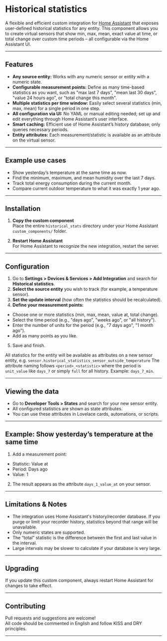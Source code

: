 # Historical statistics

A flexible and efficient custom integration for [Home Assistant](https://www.home-assistant.io/) that exposes user-defined historical statistics for any entity. This component allows you to create virtual sensors that show min, max, mean, exact value at time, or total change over custom time periods – all configurable via the Home Assistant UI.

---

## Features

- **Any source entity:** Works with any numeric sensor or entity with a numeric state.
- **Configurable measurement points:** Define as many time-based statistics as you want, such as "max last 7 days", "mean last 30 days", "value 24 hours ago", or "total change this month".
- **Multiple statistics per time window:** Easily select several statistics (min, max, mean) for a single period in one step.
- **All configuration via UI:** No YAML or manual editing needed; set up and edit everything through Home Assistant’s user interface.
- **Smart caching:** Efficient use of Home Assistant’s history database; only queries necessary periods.
- **Entity attributes:** Each measurement/statistic is available as an attribute on the virtual sensor.

---

## Example use cases

- Show yesterday’s temperature at the same time as now.
- Find the minimum, maximum, and mean humidity over the last 7 days.
- Track total energy consumption during the current month.
- Compare current outdoor temperature to what it was exactly 1 year ago.

---

## Installation

1. **Copy the custom component**  
   Place the entire `historical_stats` directory under your Home Assistant `custom_components/` folder.

2. **Restart Home Assistant**  
For Home Assistant to recognize the new integration, restart the server.

---

## Configuration

1. Go to **Settings > Devices & Services > Add Integration** and search for **Historical statistics**.
2. **Select the source entity** you wish to track (for example, a temperature sensor).
3. **Set the update interval** (how often the statistics should be recalculated).
4. **Define your measurement points:**

- Choose one or more statistics (min, max, mean, value at, total change).
- Select the time period (e.g., "days ago", "weeks ago", or "all history").
- Enter the number of units for the period (e.g., "7 days ago", "1 month ago").
- Add as many points as you like.

5. Save and finish.

All statistics for the entity will be available as attributes on a new sensor entity, e.g.
`sensor.historical_statistics_sensor_outside_temperature`
The attribute naming follows `<period>_<statistic>` where the period is `unit_value` like `days_7` or simply `full` for all history. Example: `days_7_min`.

---

## Viewing the data

- Go to **Developer Tools > States** and search for your new sensor entity.
- All configured statistics are shown as state attributes.
- You can use these attributes in Lovelace cards, automations, or scripts.

---

## Example: Show yesterday’s temperature at the same time

1. Add a measurement point:

- Statistic: Value at
- Period: Days ago
- Value: 1

2. The result appears as the attribute `days_1_value_at` on your sensor.

---

## Limitations & Notes

- The integration uses Home Assistant's history/recorder database. If you purge or limit your recorder history, statistics beyond that range will be unavailable.
- Only numeric states are supported.
- The “total” statistic is the difference between the first and last value in the interval.
- Large intervals may be slower to calculate if your database is very large.

---

## Upgrading

If you update this custom component, always restart Home Assistant for changes to take effect.

---

## Contributing

Pull requests and suggestions are welcome!  
All code should be commented in English and follow KISS and DRY principles.

---
